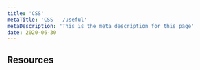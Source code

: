 ```yaml
---
title: 'CSS'
metaTitle: 'CSS - /useful'
metaDescription: 'This is the meta description for this page'
date: 2020-06-30
---
```


## Resources
